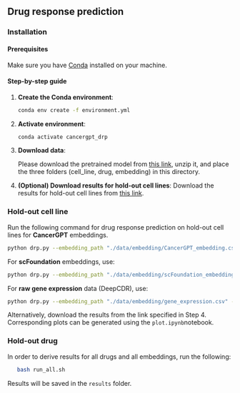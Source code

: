 ## Drug response prediction

### Installation

#### Prerequisites

Make sure you have [Conda](https://docs.conda.io/projects/conda/en/latest/user-guide/install/index.html) installed on your machine.

#### Step-by-step guide
1. **Create the Conda environment**:
   ```bash
   conda env create -f environment.yml
   ```
2. **Activate environment**:
   ```bash
   conda activate cancergpt_drp
   ```

3. **Download data**:

   Please download the pretrained model from [this link](https://polybox.ethz.ch/index.php/s/UxANnzU9q3WGlNA), unzip it, and place the three folders (cell_line, drug, embedding) in this directory.

4. **(Optional) Download results for hold-out cell lines**:
   Download the results for hold-out cell lines from [this link](https://polybox.ethz.ch/index.php/s/ir0KNi2QXQnhrN1).

### Hold-out cell line

Run the following command for drug response prediction on hold-out cell lines for **CancerGPT** embeddings.
```bash
python drp.py --embedding_path "./data/embedding/CancerGPT_embedding.csv" --gpu_id 0
```
For **scFoundation** embeddings, use:
```bash
python drp.py --embedding_path "./data/embedding/scFoundation_embedding.csv" --gpu_id 0
```
For **raw gene expression** data (DeepCDR), use:
```bash
python drp.py --embedding_path "./data/embedding/gene_expression.csv" --gpu_id 0
```

Alternatively, download the results from the link specified in Step 4. Corresponding plots can be generated using the `plot.ipynb`notebook.

### Hold-out drug

In order to derive results for all drugs and all embeddings, run the following:
```bash
   bash run_all.sh
   ```

Results will be saved in the `results` folder.